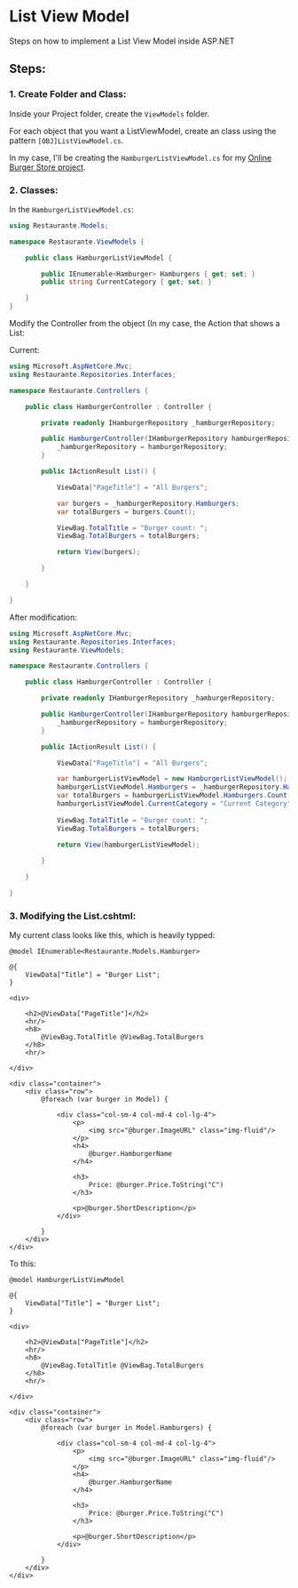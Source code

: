 # List View Model

Steps on how to implement a List View Model inside ASP.NET

## Steps:

### 1. Create Folder and Class:

Inside your Project folder, create the ````ViewModels```` folder.

For each object that you want a ListViewModel, create an class using the pattern ````[OBJ]ListViewModel.cs````.

In my case, I'll be creating the ````HamburgerListViewModel.cs```` for my [Online Burger Store project](https://github.com/raphaelfrei/hamburger-website).

### 2. Classes:

In the ````HamburgerListViewModel.cs````:

````csharp
using Restaurante.Models;

namespace Restaurante.ViewModels {

    public class HamburgerListViewModel {

        public IEnumerable<Hamburger> Hamburgers { get; set; }
        public string CurrentCategory { get; set; }

    }
}
````

Modify the Controller from the object (In my case, the Action that shows a List:

Current:
````csharp
using Microsoft.AspNetCore.Mvc;
using Restaurante.Repositories.Interfaces;

namespace Restaurante.Controllers {

    public class HamburgerController : Controller {

        private readonly IHamburgerRepository _hamburgerRepository;

        public HamburgerController(IHamburgerRepository hamburgerRepository) {
            _hamburgerRepository = hamburgerRepository;
        }

        public IActionResult List() {

            ViewData["PageTitle"] = "All Burgers";

            var burgers = _hamburgerRepository.Hamburgers;
            var totalBurgers = burgers.Count();

            ViewBag.TotalTitle = "Burger count: ";
            ViewBag.TotalBurgers = totalBurgers;

            return View(burgers);

        }

    }

}
````

After modification:
````csharp
using Microsoft.AspNetCore.Mvc;
using Restaurante.Repositories.Interfaces;
using Restaurante.ViewModels;

namespace Restaurante.Controllers {

    public class HamburgerController : Controller {

        private readonly IHamburgerRepository _hamburgerRepository;

        public HamburgerController(IHamburgerRepository hamburgerRepository) {
            _hamburgerRepository = hamburgerRepository;
        }

        public IActionResult List() {

            ViewData["PageTitle"] = "All Burgers";

            var hamburgerListViewModel = new HamburgerListViewModel();
            hamburgerListViewModel.Hamburgers = _hamburgerRepository.Hamburgers;
            var totalBurgers = hamburgerListViewModel.Hamburgers.Count();
            hamburgerListViewModel.CurrentCategory = "Current Category"; // Missing Category Implementation
            
            ViewBag.TotalTitle = "Burger count: ";
            ViewBag.TotalBurgers = totalBurgers;
            
            return View(hamburgerListViewModel);

        }

    }

}
````

### 3. Modifying the List.cshtml:

My current class looks like this, which is heavily typped:

````cshtml
@model IEnumerable<Restaurante.Models.Hamburger>

@{
    ViewData["Title"] = "Burger List";
}

<div>

    <h2>@ViewData["PageTitle"]</h2>
    <hr/>
    <h8>
        @ViewBag.TotalTitle @ViewBag.TotalBurgers
    </h8>
    <hr/>

</div>

<div class="container">
    <div class="row">
        @foreach (var burger in Model) {

            <div class="col-sm-4 col-md-4 col-lg-4">
                <p>
                    <img src="@burger.ImageURL" class="img-fluid"/>
                </p>
                <h4>
                    @burger.HamburgerName
                </h4>
                
                <h3>
                    Price: @burger.Price.ToString("C")
                </h3>

                <p>@burger.ShortDescription</p>
            </div>

        }
    </div>
</div>
````

To this:

````cshtml
@model HamburgerListViewModel

@{
    ViewData["Title"] = "Burger List";
}

<div>

    <h2>@ViewData["PageTitle"]</h2>
    <hr/>
    <h8>
        @ViewBag.TotalTitle @ViewBag.TotalBurgers
    </h8>
    <hr/>

</div>

<div class="container">
    <div class="row">
        @foreach (var burger in Model.Hamburgers) {

            <div class="col-sm-4 col-md-4 col-lg-4">
                <p>
                    <img src="@burger.ImageURL" class="img-fluid"/>
                </p>
                <h4>
                    @burger.HamburgerName
                </h4>
                
                <h3>
                    Price: @burger.Price.ToString("C")
                </h3>

                <p>@burger.ShortDescription</p>
            </div>

        }
    </div>
</div>
````
